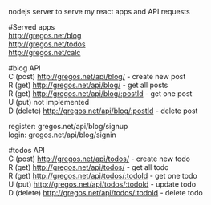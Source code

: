 nodejs server to serve my react apps and API requests

#Served apps  
http://gregos.net/blog  
http://gregos.net/todos  
http://gregos.net/calc

#blog API  
C (post) http://gregos.net/api/blog/ - create new post  
R (get) http://gregos.net/api/blog/ - get all posts  
R (get) http://gregos.net/api/blog/:postId - get one post  
U (put) not implemented  
D (delete) http://gregos.net/api/blog/:postId - delete post

register: gregos.net/api/blog/signup  
login: gregos.net/api/blog/signin

#todos API  
C (post) http://gregos.net/api/todos/ - create new todo  
R (get) http://gregos.net/api/todos/ - get all todo  
R (get) http://gregos.net/api/todos/:todoId - get one todo  
U (put) http://gregos.net/api/todos/:todoId - update todo  
D (delete) http://gregos.net/api/todos/:todoId - delete todo
